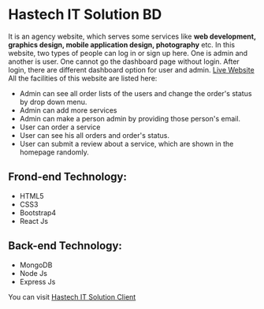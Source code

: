# Hastech IT Solution BD

It is an agency website, which serves some services like **web development, graphics design, mobile application design, photography** etc.
In this website, two types of people can log in or sign up here. One is admin and another is user. One cannot go the dashboard page without login. After login, there are different dashboard option for user and admin.
[Live Website](https://hashtechitsolutionbd.web.app/) 
All the facilities of this website are listed here:
- Admin can see all order lists of the users and change the order's status by drop down menu.
- Admin can add more services
- Admin can make a person admin by providing those person's email.
- User can order a service
- User can see his all orders and order's status.
- User can submit a review about a service, which are shown in the homepage randomly.

## Frond-end Technology: 
- HTML5
- CSS3
- Bootstrap4
- React Js

## Back-end Technology:
- MongoDB
- Node Js
- Express Js

You can visit [Hastech IT Solution Client](https://github.com/marufpbt/hashtech-client)
